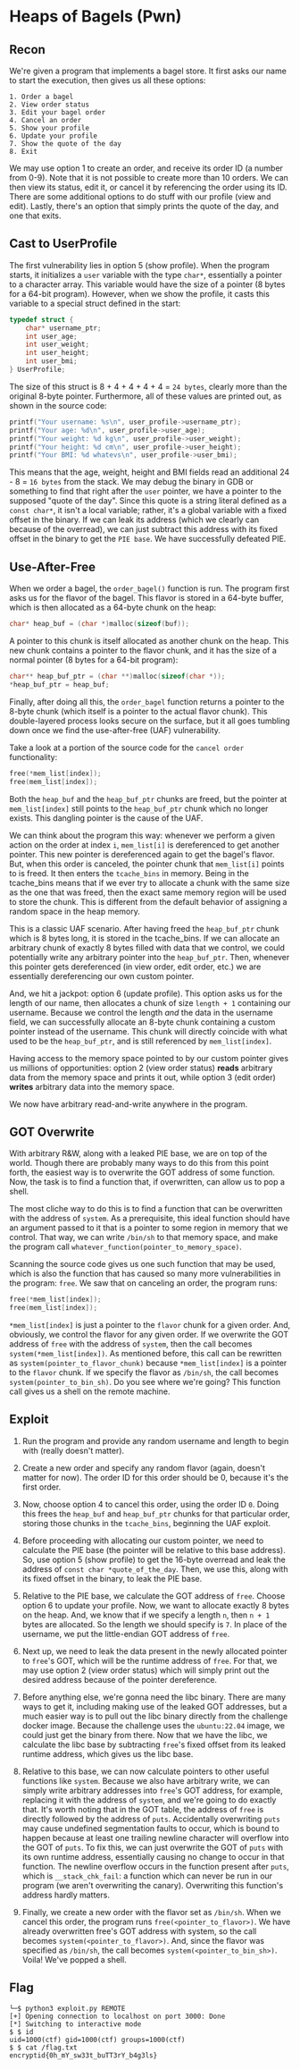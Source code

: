 # Heaps of Bagels (Pwn)

## Recon
We're given a program that implements a bagel store. It first asks our name to start the execution, then gives us all these options:
```
1. Order a bagel
2. View order status
3. Edit your bagel order
4. Cancel an order
5. Show your profile
6. Update your profile
7. Show the quote of the day
8. Exit
```
We may use option 1 to create an order, and receive its order ID (a number from 0-9). Note that it is not possible to create more than 10 orders. We can then view its status, edit it, or cancel it by referencing the order using its ID. There are some additional options to do stuff with our profile (view and edit). Lastly, there's an option that simply prints the quote of the day, and one that exits.

## Cast to UserProfile
The first vulnerability lies in option 5 (show profile). When the program starts, it initializes a `user` variable with the type `char*`, essentially a pointer to a character array. This variable would have the size of a pointer (8 bytes for a 64-bit program). However, when we show the profile, it casts this variable to a special struct defined in the start:
```C
typedef struct {
    char* username_ptr;
    int user_age;
    int user_weight;
    int user_height;
    int user_bmi;
} UserProfile;
```
The size of this struct is 8 + 4 + 4 + 4 + 4 = `24 bytes`, clearly more than the original 8-byte pointer. Furthermore, all of these values are printed out, as shown in the source code:
```C
printf("Your username: %s\n", user_profile->username_ptr);
printf("Your age: %d\n", user_profile->user_age);
printf("Your weight: %d kg\n", user_profile->user_weight);
printf("Your height: %d cm\n", user_profile->user_height);
printf("Your BMI: %d whatevs\n", user_profile->user_bmi);
```
This means that the age, weight, height and BMI fields read an additional 24 - 8 = `16 bytes` from the stack. We may debug the binary in GDB or something to find that right after the `user` pointer, we have a pointer to the supposed "quote of the day". Since this quote is a string literal defined as a `const char*`, it isn't a local variable; rather, it's a global variable with a fixed offset in the binary. If we can leak its address (which we clearly can because of the overread), we can just subtract this address with its fixed offset in the binary to get the `PIE base`. We have successfully defeated PIE.

## Use-After-Free
When we order a bagel, the `order_bagel()` function is run. The program first asks us for the flavor of the bagel. This flavor is stored in a 64-byte buffer, which is then allocated as a 64-byte chunk on the heap:
```C
char* heap_buf = (char *)malloc(sizeof(buf));
```

 A pointer to this chunk is itself allocated as another chunk on the heap. This new chunk contains a pointer to the flavor chunk, and it has the size of a normal pointer (8 bytes for a 64-bit program):
 ```C
 char** heap_buf_ptr = (char **)malloc(sizeof(char *));
 *heap_buf_ptr = heap_buf;
 ```

Finally, after doing all this, the `order_bagel` function returns a pointer to the 8-byte chunk (which itself is a pointer to the actual flavor chunk). This double-layered process looks secure on the surface, but it all goes tumbling down once we find the use-after-free (UAF) vulnerability.

Take a look at a portion of the source code for the `cancel order` functionality:
```C
free(*mem_list[index]);
free(mem_list[index]);
```
Both the `heap_buf` and the `heap_buf_ptr` chunks are freed, but the pointer at `mem_list[index]` still points to the `heap_buf_ptr` chunk which no longer exists. This dangling pointer is the cause of the UAF.

We can think about the program this way: whenever we perform a given action on the order at index `i`, `mem_list[i]` is dereferenced to get another pointer. This new pointer is dereferenced again to get the bagel's flavor. But, when this order is canceled, the pointer chunk that `mem_list[i]` points to is freed. It then enters the `tcache_bins` in memory. Being in the tcache_bins means that if we ever try to allocate a chunk with the same size as the one that was freed, then the exact same memory region will be used to store the chunk. This is different from the default behavior of assigning a random space in the heap memory.

This is a classic UAF scenario. After having freed the `heap_buf_ptr` chunk which is 8 bytes long, it is stored in the tcache_bins. If we can allocate an arbitrary chunk of exactly 8 bytes filled with data that we control, we could potentially write any arbitrary pointer into the `heap_buf_ptr`. Then, whenever this pointer gets dereferenced (in view order, edit order, etc.) we are essentially dereferencing our own custom pointer.

And, we hit a jackpot: option 6 (update profile). This option asks us for the length of our name, then allocates a chunk of size `length + 1` containing our username. Because we control the length *and* the data in the username field, we can successfully allocate an 8-byte chunk containing a custom pointer instead of the username. This chunk will directly coincide with what used to be the `heap_buf_ptr`, and is still referenced by `mem_list[index]`. 

Having access to the memory space pointed to by our custom pointer gives us millions of opportunities: option 2 (view order status) **reads** arbitrary data from the memory space and prints it out, while option 3 (edit order) **writes** arbitrary data into the memory space.

We now have arbitrary read-and-write anywhere in the program.

## GOT Overwrite
With arbitrary R&W, along with a leaked PIE base, we are on top of the world. Though there are probably many ways to do this from this point forth, the easiest way is to overwrite the GOT address of some function. Now, the task is to find a function that, if overwritten, can allow us to pop a shell.

The most cliche way to do this is to find a function that can be overwritten with the address of `system`. As a prerequisite, this ideal function should have an argument passed to it that is a pointer to some region in memory that we control. That way, we can write `/bin/sh` to that memory space, and make the program call `whatever_function(pointer_to_memory_space)`.

Scanning the source code gives us one such function that may be used, which is also the function that has caused so many more vulnerabilities in the program: `free`. We saw that on canceling an order, the program runs:

```C
free(*mem_list[index]);
free(mem_list[index]);
```

`*mem_list[index]` is just a pointer to the `flavor` chunk for a given order. And, obviously, we control the flavor for any given order. If we overwrite the GOT address of `free` with the address of `system`, then the call becomes `system(*mem_list[index])`. As mentioned before, this call can be rewritten as `system(pointer_to_flavor_chunk)` because `*mem_list[index]` is a pointer to the `flavor` chunk. If we specify the flavor as `/bin/sh`, the call becomes `system(pointer_to_bin_sh)`. Do you see where we're going? This function call gives us a shell on the remote machine.

## Exploit

1. Run the program and provide any random username and length to begin with (really doesn't matter).

2. Create a new order and specify any random flavor (again, doesn't matter for now). The order ID for this order should be 0, because it's the first order.

3. Now, choose option 4 to cancel this order, using the order ID `0`. Doing this frees the `heap_buf` and `heap_buf_ptr` chunks for that particular order, storing those chunks in the `tcache_bins`, beginning the UAF exploit.

4. Before proceeding with allocating our custom pointer, we need to calculate the PIE base (the pointer will be relative to this base address). So, use option 5 (show profile) to get the 16-byte overread and leak the address of `const char *quote_of_the_day`. Then, we use this, along with its fixed offset in the binary, to leak the PIE base.

5. Relative to the PIE base, we calculate the GOT address of `free`. Choose option 6 to update your profile. Now, we want to allocate exactly 8 bytes on the heap. And, we know that if we specify a length `n`, then `n + 1` bytes are allocated. So the length we should specify is `7`. In place of the username, we put the little-endian GOT address of `free`.

6. Next up, we need to leak the data present in the newly allocated pointer to `free`'s GOT, which will be the runtime address of `free`. For that, we may use option 2 (view order status) which will simply print out the desired address because of the pointer dereference.

7. Before anything else, we're gonna need the libc binary. There are many ways to get it, including making use of the leaked GOT addresses, but a much easier way is to pull out the libc binary directly from the challenge docker image. Because the challenge uses the `ubuntu:22.04` image, we could just get the binary from there. Now that we have the libc, we calculate the libc base by subtracting `free`'s fixed offset from its leaked runtime address, which gives us the libc base.

8. Relative to this base, we can now calculate pointers to other useful functions like `system`. Because we also have arbitrary write, we can simply write arbitrary addresses into `free`'s GOT address, for example, replacing it with the address of `system`, and we're going to do exactly that. It's worth noting that in the GOT table, the address of `free` is directly followed by the address of `puts`. Accidentally overwriting `puts` may cause undefined segmentation faults to occur, which is bound to happen because at least one trailing newline character will overflow into the GOT of `puts`. To fix this, we can just overwrite the GOT of `puts` with its own runtime address, essentially causing no change to occur in that function. The newline overflow occurs in the function present after `puts`, which is `__stack_chk_fail`: a function which can never be run in our program (we aren't overwriting the canary). Overwriting this function's address hardly matters.

9. Finally, we create a new order with the flavor set as `/bin/sh`. When we cancel this order, the program runs `free(<pointer_to_flavor>)`. We have already overwritten free's GOT address with system, so the call becomes `system(<pointer_to_flavor>)`. And, since the flavor was specified as `/bin/sh`, the call becomes `system(<pointer_to_bin_sh>)`. Voila! We've popped a shell.

## Flag

```
└─$ python3 exploit.py REMOTE
[+] Opening connection to localhost on port 3000: Done
[*] Switching to interactive mode
$ $ id
uid=1000(ctf) gid=1000(ctf) groups=1000(ctf)
$ $ cat /flag.txt
encryptid{0h_mY_sw33t_buTT3rY_b4g3ls}
```
